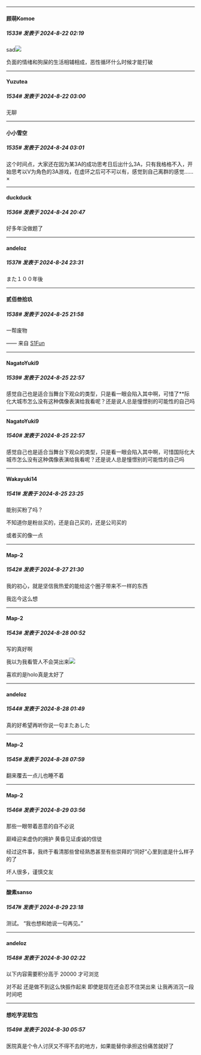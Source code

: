 ﻿
*****

####  顾萌Komoe  
##### 1533#       发表于 2024-8-22 02:19

sad<img src="https://static.saraba1st.com/image/smiley/face2017/117.png">

负面的情绪和狗屎的生活相辅相成，恶性循环什么时候才能打破


*****

####  Yuzutea  
##### 1534#       发表于 2024-8-22 03:00

无聊


*****

####  小小雪空  
##### 1535#       发表于 2024-8-24 03:01

这个时间点，大家还在因为某3A的成功思考日后出什么3A，只有我格格不入，开始思考以V为角色的3A游戏，在虚环之后可不可以有，感觉到自己离群的感觉……×


*****

####  duckduck  
##### 1536#       发表于 2024-8-24 20:47

好多年没做题了


*****

####  andeloz  
##### 1537#       发表于 2024-8-24 23:31

また１００年後


*****

####  贰佰叁拾玖  
##### 1538#       发表于 2024-8-25 21:58

一帮废物

—— 来自 [S1Fun](https://s1fun.koalcat.com)


*****

####  NagatoYuki9  
##### 1539#       发表于 2024-8-25 22:57

感觉自己也是适合当舞台下观众的类型，只是看一眼会陷入其中啊，可惜了**际化大城市怎么没有这种偶像表演给我看呢？还是说人总是憧憬别的可能性的自己吗

*****

####  NagatoYuki9  
##### 1540#       发表于 2024-8-25 22:57

感觉自己也是适合当舞台下观众的类型，只是看一眼会陷入其中啊，可惜国际化大城市怎么没有这种偶像表演给我看呢？还是说人总是憧憬别的可能性的自己吗


*****

####  Wakayuki14  
##### 1541#       发表于 2024-8-25 23:25

能别买粉了吗？

不知道你是粉丝买的，还是自己买的，还是公司买的

或者买的像一点


*****

####  Map-2  
##### 1542#       发表于 2024-8-27 21:30

我的初心，就是坚信我热爱的能给这个圈子带来不一样的东西

我迄今这么想


*****

####  Map-2  
##### 1543#       发表于 2024-8-28 00:52

写的真好啊

我以为我看管人不会哭出来<img src="https://static.saraba1st.com/image/smiley/face/88.gif" referrerpolicy="no-referrer">

喜欢的是holo真是太好了


*****

####  andeloz  
##### 1544#       发表于 2024-8-28 01:49

真的好希望再听你说一句またあした


*****

####  Map-2  
##### 1545#       发表于 2024-8-28 07:59

翻来覆去一点儿也睡不着


*****

####  Map-2  
##### 1546#       发表于 2024-8-29 03:56

那些一眼带着恶意的自不必说

巅峰迎来虚伪的拥护
黄昏见证虔诚的信徒

经过这件事，我终于看清那些曾经熟悉甚至有些崇拜的“同好”心里到底是什么样子的了

坏人很多，谨慎交友


*****

####  酸素sanso  
##### 1547#       发表于 2024-8-29 23:18

测试。
“我也想和她说一句再见。”


*****

####  andeloz  
##### 1548#       发表于 2024-8-30 02:22

以下内容需要积分高于 20000 才可浏览

对不起 还是做不到这么快振作起来 即使是现在还会忍不住哭出来 让我再消沉一段时间吧


*****

####  想吃芋泥软包  
##### 1549#       发表于 2024-8-30 05:57

医院真是个令人讨厌又不得不去的地方，如果能替你承担这份痛苦就好了

